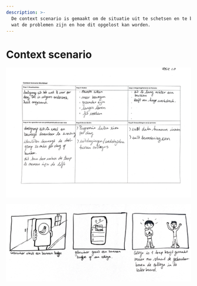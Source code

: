 ```yaml
---
description: >-
  De context scenario is gemaakt om de situatie uit te schetsen en te begrijpen
  wat de problemen zijn en hoe dit opgelost kan worden.
---
```


# Context scenario

![Afbeelding 44](../../.gitbook/assets/context-scenario-1.0.png)

![Afbeelding 45](../../.gitbook/assets/scannable-document-on-8-apr-2019-at-11_10_55.png)

